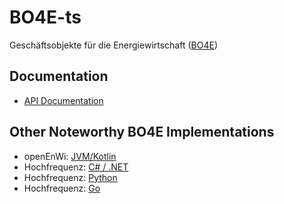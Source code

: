 # BO4E-ts

Geschäftsobjekte für die Energiewirtschaft ([BO4E](https://www.bo4e.de/))

## Documentation

- [API Documentation](https://openenwi.github.io/tsBO4E-lib/modules.html)

## Other Noteworthy BO4E Implementations

- openEnWi: [JVM/Kotlin](https://github.com/openEnWi/ktBO4E-lib)
- Hochfrequenz: [C# / .NET](https://github.com/Hochfrequenz/BO4E-dotnet)
- Hochfrequenz: [Python](https://github.com/Hochfrequenz/BO4E-python)
- Hochfrequenz: [Go](https://github.com/Hochfrequenz/go-bo4e)
